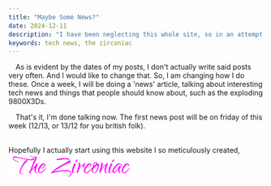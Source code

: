 ```yaml
---
title: "Maybe Some News?"
date: 2024-12-11
description: "I have been neglecting this whole site, so in an attempt to get it active again, let's do the neeewws"
keywords: tech news, the zirconiac
---
```

&emsp;As is evident by the dates of my posts, I don't actually write said posts very often. And I would like to change that. So, I am changing how I do these. Once a week, I will be doing a 'news' article, talking about interesting tech news and things that people should know about, such as the exploding 9800X3Ds.  

&emsp;That's it, I'm done talking now. The first news post will be on friday of this week (12/13, or 13/12 for you british folk).
&nbsp;  
&nbsp;  

Hopefully I actually start using this website I so meticulously created,  
<img src="https://github.com/ZirconiaCubed3v2/ZirconiaCubed3v2.github.io/blob/main/_images/sig.png?raw=true" alt="signature" style="width:250px;"/>
